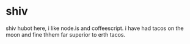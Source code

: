 # shiv
shiv
hubot here, i like node.is and coffeescript.
i have had tacos on the moon and fine thhem far superior to erth tacos.
